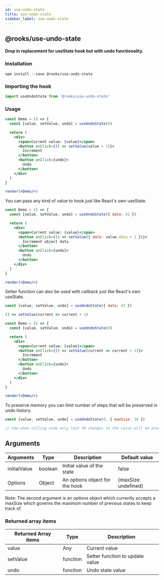 ```yaml
---
id: use-undo-state
title: use-undo-state
sidebar_label: use-undo-state
---
```


## @rooks/use-undo-state

#### Drop in replacement for useState hook but with undo functionality.

    



### Installation

    npm install --save @rooks/use-undo-state

### Importing the hook

```javascript
import useUndoState from '@rooks/use-undo-state'
```

### Usage

```jsx
const Demo = () => {
  const [value, setValue, undo] = useUndoState(0)

  return (
    <div>
      <span>Current value: {value}</span>
      <button onClick={() => setValue(value + 1)}>
        Increment
      </button>
      <button onClick={undo}>
        Undo
      </button>
    </div>
  )
}

render(<Demo/>)
```

You can pass any kind of value to hook just like React's own useState.

```jsx
const Demo = () => {
  const [value, setValue, undo] = useUndoState({ data: 42 })

  return (
    <div>
      <span>Current value: {value}</span>
      <button onClick={() => setValue({ data: value.data + 1 })}>
        Increment object data
      </button>
      <button onClick={undo}>
        Undo
      </button>
    </div>
  )
}

render(<Demo/>)
```

Setter function can also be used with callback just like React's own useState.

```javascript
const [value, setValue, undo] = useUndoState({ data: 42 })

() => setValue(current => current + 1)
```

```jsx
const Demo = () => {
  const [value, setValue, undo] = useUndoState(0)

  return (
    <div>
      <span>Current value: {value}</span>
      <button onClick={() => setValue(current => current + 1)}>
        Increment
      </button>
      <button onClick={undo}>
        Undo
      </button>
    </div>
  )
}

render(<Demo/>)
```

To preserve memory you can limit number of steps that will be preserved in undo history.

```javascript
const [value, setValue, undo] = useUndoState(0, { maxSize: 30 })

// now when calling undo only last 30 changes to the value will be preserved
```

## Arguments

| Arguments      | Type     | Description                                     | Default value |
| -------------- | -------- | ----------------------------------------------- | ------------- |
| initialValue   | boolean  | Initial value of the state                      | false         |
| Options | Object | An options object for the hook | {maxSize: undefined}       |

Note: The second argument is an options object which currently accepts a maxSize which governs the maximum number of previous states to keep track of.

### Returned array items

| Returned Array items | Type     | Description                                                                                                           |
| -------------------- | -------- | --------------------------------------------------------------------------------------------------------------------- |
| value                | Any      | Current value                                                                                                         |
| setValue          | function | Setter function to update value |
| undo          | function | Undo state value |

    